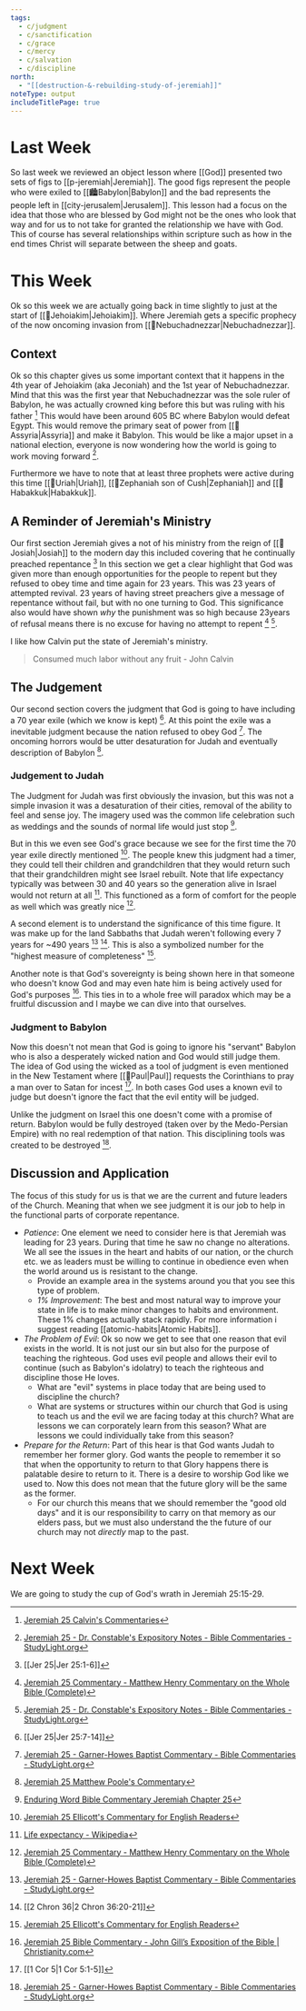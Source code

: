 ```yaml
---
tags:
  - c/judgment
  - c/sanctification
  - c/grace
  - c/mercy
  - c/salvation
  - c/discipline
north:
  - "[[destruction-&-rebuilding-study-of-jeremiah]]"
noteType: output
includeTitlePage: true
---
```

[^garner-howes]: [Jeremiah 25 - Garner-Howes Baptist Commentary - Bible Commentaries - StudyLight.org](https://www.studylight.org/commentaries/eng/ghb/jeremiah-25.html)
[^matthew-poole]: [Jeremiah 25 Matthew Poole's Commentary](https://biblehub.com/commentaries/poole/jeremiah/25.htm)
[^ellicott]: [Jeremiah 25 Ellicott's Commentary for English Readers](https://biblehub.com/commentaries/ellicott/jeremiah/25.htm)
[^matthew-henry]: [Jeremiah 25 Commentary - Matthew Henry Commentary on the Whole Bible (Complete)](https://www.biblestudytools.com/commentaries/matthew-henry-complete/jeremiah/25.html)
[^enduring-word]: [Enduring Word Bible Commentary Jeremiah Chapter 25](https://enduringword.com/bible-commentary/jeremiah-25/)
[^john-calvin]: [Jeremiah 25 Calvin's Commentaries](https://biblehub.com/commentaries/calvin/jeremiah/18.htm)
[^john-gill]: [Jeremiah 25 Bible Commentary - John Gill’s Exposition of the Bible \| Christianity.com](https://www.christianity.com/bible/commentary/john-gill/jeremiah/25)
[^thomas-constable]: [Jeremiah 25 - Dr. Constable's Expository Notes - Bible Commentaries - StudyLight.org](https://www.studylight.org/commentaries/eng/dcc/jeremiah-25.html)

# Last Week
So last week we reviewed an object lesson where [[God]] presented two sets of figs to [[p-jeremiah|Jeremiah]].
The good figs represent the people who were exiled to [[🏙️Babylon|Babylon]] and the bad represents the people left in [[city-jerusalem|Jerusalem]]. 
This lesson had a focus on the idea that those who are blessed by God might not be the ones who look that way and for us to not take for granted the relationship we have with God. This of course has several relationships within scripture such as how in the end times Christ will separate between the sheep and goats.

# This Week
Ok so this week we are actually going back in time slightly to just at the start of [[🧑Jehoiakim|Jehoiakim]].  Where Jeremiah gets a specific prophecy of the now oncoming invasion from [[🧑Nebuchadnezzar|Nebuchadnezzar]].

## Context
Ok so this chapter gives us some important context that it happens in the 4th year of Jehoiakim (aka Jeconiah) and the 1st year of Nebuchadnezzar. Mind that this was the first year that Nebuchadnezzar was the sole ruler of Babylon, he was actually crowned king before this but was ruling with his father [^john-calvin] This would have been around 605 BC where Babylon would defeat Egypt. This would remove the primary seat of power from [[📌Assyria|Assyria]] and make it Babylon. This would be like a major upset in a national election, everyone is now wondering how the world is going to work moving forward [^thomas-constable]. 

Furthermore we have to note that at least three prophets were active during this time [[🧑Uriah|Uriah]], [[🧑Zephaniah son of Cush|Zephaniah]] and [[🧑Habakkuk|Habakkuk]]. 

## A Reminder of Jeremiah's Ministry
Our first section Jeremiah gives a not of his ministry from the reign of [[🧑Josiah|Josiah]] to the modern day this included covering that he continually preached repentance [^1] In this section we get a clear highlight that God was given more than enough opportunities for the people to repent but they refused to obey time and time again for 23 years. This was 23 years of attempted revival. 23 years of having street preachers give a message of repentance without fail, but with no one turning to God. This significance also would have shown *why* the punishment was so high because 23years of refusal means there is no excuse for having no attempt to repent [^matthew-henry] [^thomas-constable]. 

I like how Calvin put the state of Jeremiah's ministry.

> Consumed much labor without any fruit
\- John Calvin


## The Judgement
Our second section covers the judgment that God is going to have including a 70 year exile (which we know is kept) [^2]. At this point the exile was a inevitable judgment because the nation refused to obey God [^garner-howes]. The oncoming horrors would be utter desaturation for Judah and eventually description of Babylon [^matthew-poole].

### Judgement to Judah
The Judgment for Judah was first obviously the invasion, but this was not a simple invasion it was a desaturation of their cities, removal of the ability to feel and sense joy. The imagery used was the common life celebration such as weddings and the sounds of normal life would just stop [^enduring-word]. 

But in this we even see God's grace because we see for the first time the 70 year exile directly mentioned [^ellicott]. The people knew this judgment had a timer, they could tell their children and grandchildren that they would return such that their grandchildren might see Israel rebuilt. Note that life expectancy typically was between 30 and 40 years so the generation alive in Israel would not return at all [^3]. This functioned as a form of comfort for the people as well which was greatly nice [^matthew-henry].

A second element is to understand the significance of this time figure. It was make up for the land Sabbaths that Judah weren't following every 7 years for ~490 years [^garner-howes] [^4]. This is also a symbolized number for the "highest measure of completeness" [^ellicott]. 

Another note is that God's sovereignty is being shown here in that someone who doesn't know God and may even hate him is being actively used for God's purposes [^john-gill]. This ties in to a whole free will paradox which may be a fruitful discussion and I maybe we can dive into that ourselves.

### Judgment to Babylon
Now this doesn't not mean that God is going to ignore his "servant" Babylon who is also a desperately wicked nation and God would still judge them. The idea of God using the wicked as a tool of judgment is even mentioned in the New Testament where [[🧑Paul|Paul]] requests the Corinthians to pray a man over to Satan for incest [^5]. In both cases God uses a known evil to judge but doesn't ignore the fact that the evil entity will be judged.

Unlike the judgment on Israel this one doesn't come with a promise of return. Babylon would be fully destroyed (taken over by the Medo-Persian Empire) with no real redemption of that nation. This disciplining tools was created to be destroyed [^garner-howes]. 


## Discussion and Application
The focus of this study for us is that we are the current and future leaders of the Church. Meaning that when we see judgment it is our job to help in the functional parts of corporate repentance.

- *Patience*: One element we need to consider here is that Jeremiah was leading for 23 years. During that time he saw no change no alterations. We all see the issues in the heart and habits of our nation, or the church etc. we as leaders must be willing to continue in obedience even when the world around us is resistant to the change.
    - Provide an example area in the systems around you that you see this type of problem.
    - *1% Improvement*: The best and most natural way to improve your state in life is to make minor changes to habits and environment. These 1% changes actually stack rapidly. For more information i suggest reading [[atomic-habits|Atomic Habits]]. 
- *The Problem of Evil*: Ok so now we get to see that one reason that evil exists in the world. It is not just our sin but also for the purpose of teaching the righteous. God uses evil people and allows their evil to continue (such as Babylon's idolatry) to teach the righteous and discipline those He loves.
    - What are "evil" systems in place today that are being used to discipline the church?
    - What are systems or structures within our church that God is using to teach us and the evil we are facing today at this church? What are lessons we can corporately learn from this season? What are lessons we could individually take from this season?
- *Prepare for the Return*: Part of this hear is that God wants Judah to remember her former glory. God wants the people to remember it so that when the opportunity to return to that Glory happens there is palatable desire to return to it. There is a desire to worship God like we used to. Now this does not mean that the future glory will be the same as the former.
    - For our church this means that we should remember the "good old days" and it is our responsibility to carry on that memory as our elders pass, but we must also understand the the future of our church may not *directly* map to the past.

# Next Week
We are going to study the cup of God's wrath in Jeremiah 25:15-29.

[^1]: [[Jer 25|Jer 25:1-6]]

[^2]: [[Jer 25|Jer 25:7-14]]

[^3]: [Life expectancy - Wikipedia](https://en.wikipedia.org/wiki/Life_expectancy)

[^4]: [[2 Chron 36|2 Chron 36:20-21]]

[^5]: [[1 Cor 5|1 Cor 5:1-5]]
